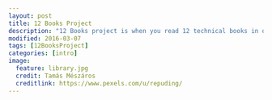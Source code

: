 ```yaml
---
layout: post
title: 12 Books Project
description: "12 Books project is when you read 12 technical books in one year"
modified: 2016-03-07
tags: [12BooksProject]
categories: [intro]
image:
  feature: library.jpg
  credit: Tamás Mészáros
  creditlink: https://www.pexels.com/u/repuding/
---
```


